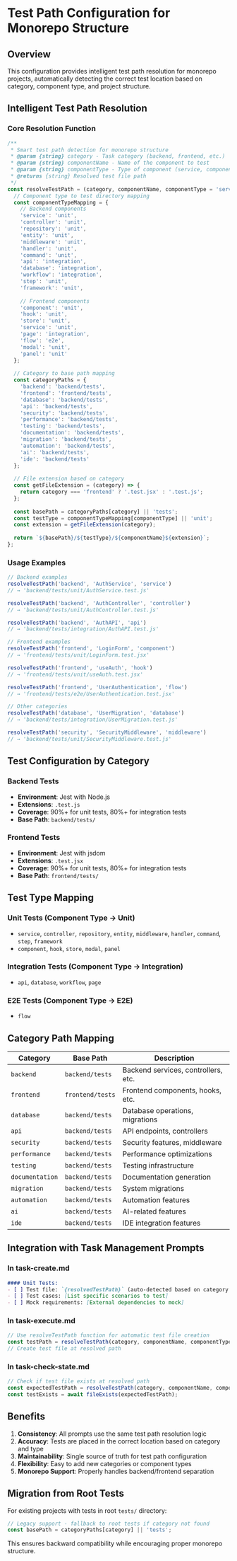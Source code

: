 # Test Path Configuration for Monorepo Structure

## Overview
This configuration provides intelligent test path resolution for monorepo projects, automatically detecting the correct test location based on category, component type, and project structure.

## Intelligent Test Path Resolution

### Core Resolution Function
```javascript
/**
 * Smart test path detection for monorepo structure
 * @param {string} category - Task category (backend, frontend, etc.)
 * @param {string} componentName - Name of the component to test
 * @param {string} componentType - Type of component (service, component, etc.)
 * @returns {string} Resolved test file path
 */
const resolveTestPath = (category, componentName, componentType = 'service') => {
  // Component type to test directory mapping
  const componentTypeMapping = {
    // Backend components
    'service': 'unit',
    'controller': 'unit', 
    'repository': 'unit',
    'entity': 'unit',
    'middleware': 'unit',
    'handler': 'unit',
    'command': 'unit',
    'api': 'integration',
    'database': 'integration',
    'workflow': 'integration',
    'step': 'unit',
    'framework': 'unit',
    
    // Frontend components
    'component': 'unit',
    'hook': 'unit',
    'store': 'unit',
    'service': 'unit',
    'page': 'integration',
    'flow': 'e2e',
    'modal': 'unit',
    'panel': 'unit'
  };
  
  // Category to base path mapping
  const categoryPaths = {
    'backend': 'backend/tests',
    'frontend': 'frontend/tests',
    'database': 'backend/tests',
    'api': 'backend/tests',
    'security': 'backend/tests',
    'performance': 'backend/tests',
    'testing': 'backend/tests',
    'documentation': 'backend/tests',
    'migration': 'backend/tests',
    'automation': 'backend/tests',
    'ai': 'backend/tests',
    'ide': 'backend/tests'
  };
  
  // File extension based on category
  const getFileExtension = (category) => {
    return category === 'frontend' ? '.test.jsx' : '.test.js';
  };
  
  const basePath = categoryPaths[category] || 'tests';
  const testType = componentTypeMapping[componentType] || 'unit';
  const extension = getFileExtension(category);
  
  return `${basePath}/${testType}/${componentName}${extension}`;
};
```

### Usage Examples
```javascript
// Backend examples
resolveTestPath('backend', 'AuthService', 'service') 
// → 'backend/tests/unit/AuthService.test.js'

resolveTestPath('backend', 'AuthController', 'controller') 
// → 'backend/tests/unit/AuthController.test.js'

resolveTestPath('backend', 'AuthAPI', 'api') 
// → 'backend/tests/integration/AuthAPI.test.js'

// Frontend examples
resolveTestPath('frontend', 'LoginForm', 'component') 
// → 'frontend/tests/unit/LoginForm.test.jsx'

resolveTestPath('frontend', 'useAuth', 'hook') 
// → 'frontend/tests/unit/useAuth.test.jsx'

resolveTestPath('frontend', 'UserAuthentication', 'flow') 
// → 'frontend/tests/e2e/UserAuthentication.test.jsx'

// Other categories
resolveTestPath('database', 'UserMigration', 'database') 
// → 'backend/tests/integration/UserMigration.test.js'

resolveTestPath('security', 'SecurityMiddleware', 'middleware') 
// → 'backend/tests/unit/SecurityMiddleware.test.js'
```

## Test Configuration by Category

### Backend Tests
- **Environment**: Jest with Node.js
- **Extensions**: `.test.js`
- **Coverage**: 90%+ for unit tests, 80%+ for integration tests
- **Base Path**: `backend/tests/`

### Frontend Tests  
- **Environment**: Jest with jsdom
- **Extensions**: `.test.jsx`
- **Coverage**: 90%+ for unit tests, 80%+ for integration tests
- **Base Path**: `frontend/tests/`

## Test Type Mapping

### Unit Tests (Component Type → Unit)
- `service`, `controller`, `repository`, `entity`, `middleware`, `handler`, `command`, `step`, `framework`
- `component`, `hook`, `store`, `modal`, `panel`

### Integration Tests (Component Type → Integration)  
- `api`, `database`, `workflow`, `page`

### E2E Tests (Component Type → E2E)
- `flow`

## Category Path Mapping

| Category | Base Path | Description |
|----------|-----------|-------------|
| `backend` | `backend/tests` | Backend services, controllers, etc. |
| `frontend` | `frontend/tests` | Frontend components, hooks, etc. |
| `database` | `backend/tests` | Database operations, migrations |
| `api` | `backend/tests` | API endpoints, controllers |
| `security` | `backend/tests` | Security features, middleware |
| `performance` | `backend/tests` | Performance optimizations |
| `testing` | `backend/tests` | Testing infrastructure |
| `documentation` | `backend/tests` | Documentation generation |
| `migration` | `backend/tests` | System migrations |
| `automation` | `backend/tests` | Automation features |
| `ai` | `backend/tests` | AI-related features |
| `ide` | `backend/tests` | IDE integration features |

## Integration with Task Management Prompts

### In task-create.md
```markdown
#### Unit Tests:
- [ ] Test file: `{resolvedTestPath}` (auto-detected based on category and component type)
- [ ] Test cases: [List specific scenarios to test]
- [ ] Mock requirements: [External dependencies to mock]
```

### In task-execute.md
```javascript
// Use resolveTestPath function for automatic test file creation
const testPath = resolveTestPath(category, componentName, componentType);
// Create test file at resolved path
```

### In task-check-state.md
```javascript
// Check if test file exists at resolved path
const expectedTestPath = resolveTestPath(category, componentName, componentType);
const testExists = await fileExists(expectedTestPath);
```

## Benefits

1. **Consistency**: All prompts use the same test path resolution logic
2. **Accuracy**: Tests are placed in the correct location based on category and type
3. **Maintainability**: Single source of truth for test path configuration
4. **Flexibility**: Easy to add new categories or component types
5. **Monorepo Support**: Properly handles backend/frontend separation

## Migration from Root Tests

For existing projects with tests in root `tests/` directory:

```javascript
// Legacy support - fallback to root tests if category not found
const basePath = categoryPaths[category] || 'tests';
```

This ensures backward compatibility while encouraging proper monorepo structure. 